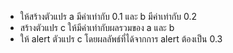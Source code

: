 - ให้สร้างตัวแปร a มีค่าเท่ากับ 0.1 และ b มีค่าเท่ากับ 0.2
- สร้างตัวแปร c ให้มีค่าเท่ากับผลรวมของ a และ b
- ให้ alert ตัวแปร c โดยผลลัพธ์ที่ได้จากการ alert ต้องเป็น 0.3
